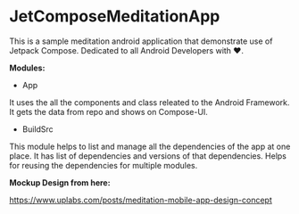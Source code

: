 # JetComposeMeditationApp

This is a sample meditation android application that demonstrate use of Jetpack Compose. Dedicated to all Android Developers with ❤️.

<b>Modules:</b>

- App

It uses the all the components and class releated to the Android Framework. It gets the data from repo and shows on Compose-UI.

- BuildSrc

This module helps to list and manage all the dependencies of the app at one place. It has list of dependencies and versions of that dependencies. Helps for reusing the dependencies for multiple modules.

<b>Mockup Design from here:</b>

https://www.uplabs.com/posts/meditation-mobile-app-design-concept
